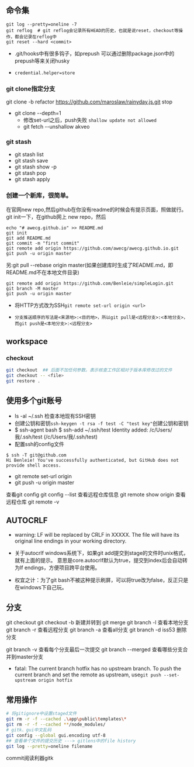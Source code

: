 ## 命令集
```
git log --pretty=oneline -7 
git reflog  # git reflog会记录所有HEAD的历史，也就是说reset，checkout等操作，都会记录在reflog中
git reset --hard <commit> 
```
+ .git/hooks中有很多钩子，如prepush 可以通过删除package.json中的prepush等来关闭husky

- `credential.helper=store`



### git clone指定分支
git clone -b refactor https://github.com/maroslaw/rainyday.js.git stop
+ git clone --depth=1
  + 修改set-url之后，push失败   `shallow update not allowed`
  + git fetch --unshallow akveo

### git stash
+ git stash list
+ git stash save <name>
+ git stash show -p
+ git stash pop
+ git stash apply

### 创建一个新库，很简单。
在官网new repo,然后github在你没有readme的时候会有提示页面，照做就行。
git init一下，在github网上 new repo，然后
```
echo "# awecg.github.io" >> README.md
git init
git add README.md
git commit -m "first commit"
git remote add origin https://github.com/awecg/awecg.github.io.git
git push -u origin master
```
另:git pull --rebase origin master(如果创建库时生成了README.md，即README.md不在本地文件目录)

```
git remote add origin https://github.com/Benleie/simpleLogin.git
git branch -M master
git push -u origin master
```
- 将HTTP方式改为SSH`git remote set-url origin <url>`
+ `分支推送顺序的写法是<来源地>:<目的地>，所以git pull是<远程分支>:<本地分支>，而git push是<本地分支>:<远程分支>`


## workspace
### checkout
```bash
git checkout  ## 后面不加任何参数。表示核查工作区相对于版本库修改过的文件
git checkout -- <file>
git restore .  
```
	

## 使用多个git账号
+ ls -al ~/.ssh  检查本地现有SSH密钥
+ 创建公钥和密钥`ssh-keygen -t rsa -f test -C "test key"`创建公钥和密钥
+ $ ssh-agent bash
	$  ssh-add ~/.ssh/test
	Identity added: /c/Users/我/.ssh/test (/c/Users/我/.ssh/test)
+ 配置ssh的config文件
```
$ ssh -T git@github.com
Hi Benleie! You've successfully authenticated, but GitHub does not provide shell access.
```
+ git remote set-url origin
+ git push -u origin master

查看git config   git config --list
查看远程仓库信息  git remote show origin
查看远程仓库 git remote -v



## AUTOCRLF
+ warning: LF will be replaced by CRLF in XXXXX.
The file will have its original line endings in your working directory.

+ 关于autocrlf  windows系统下，如果git add提交到stage的文件时unix格式，就有上面的提示。
意思是core.autocrlf默认为true，提交到index后会自动转为lf endings，方便项目跨平台使用。
+ 权宜之计：为了git bash不被这种提示刷屏，可以将true改为false，反正只是在windows下自己玩。


## 分支
git checkout 
git checkout -b 新建并转到
git merge
git branch -l 查看本地分支
git branch -r 查看远程分支
git branch -a 查看all分支
git branch -d iss53  删除分支 	

 git branch -v  查看每个分支最后一次提交
 git branch --merged  查看哪些分支合并到master分支
+ fatal: The current branch hotfix has no upstream branch.
To push the current branch and set the remote as upstream, use`git push --set-upstream origin hotfix`


## 常用操作
```bash
# 将gitignore中设置staged文件
git rm -r -f --cached .\app\public\templates\*
git rm -r -f --cached **/node_modules/
# gitk、gui中文乱码
git config --global gui.encoding utf-8
## 查看单个文件的提交历史 ---> gitlens中的file history
git log --pretty=oneline filename

```


commit阅读利器gitk

